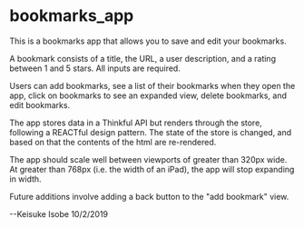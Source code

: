 # bookmarks_app

This is a bookmarks app that allows you to save and edit your bookmarks.

A bookmark consists of a title, the URL, a user description, and a rating between 1 and 5 stars. All inputs are required. 

Users can add bookmarks, see a list of their bookmarks when they open the app, click on bookmarks to see an expanded view, delete bookmarks, and edit bookmarks. 

The app stores data in a Thinkful API but renders through the store, following a REACTful design pattern. The state of the store is changed, and based on that the contents of the html are re-rendered. 

The app should scale well between viewports of greater than 320px wide. At greater than 768px (i.e. the width of an iPad), the app will stop expanding in width. 

Future additions involve adding a back button to the "add bookmark" view. 

--Keisuke Isobe 10/2/2019
